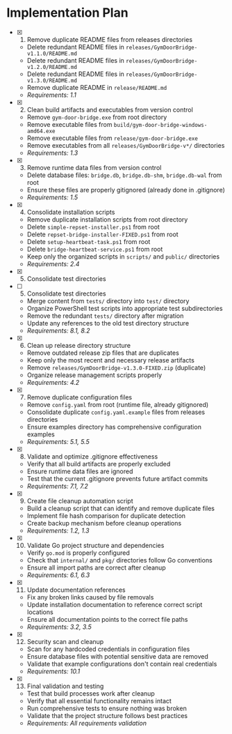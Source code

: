 # Implementation Plan

- [x] 1. Remove duplicate README files from releases directories

  - Delete redundant README files in `releases/GymDoorBridge-v1.1.0/README.md`
  - Delete redundant README files in `releases/GymDoorBridge-v1.2.0/README.md`
  - Delete redundant README files in `releases/GymDoorBridge-v1.3.0/README.md`
  - Remove duplicate README in `release/README.md`
  - _Requirements: 1.1_

- [x] 2. Clean build artifacts and executables from version control

  - Remove `gym-door-bridge.exe` from root directory
  - Remove executable files from `build/gym-door-bridge-windows-amd64.exe`
  - Remove executable files from `release/gym-door-bridge.exe`
  - Remove executables from all `releases/GymDoorBridge-v*/` directories
  - _Requirements: 1.3_

- [x] 3. Remove runtime data files from version control

  - Delete database files: `bridge.db`, `bridge.db-shm`, `bridge.db-wal` from root
  - Ensure these files are properly gitignored (already done in .gitignore)
  - _Requirements: 1.5_

- [x] 4. Consolidate installation scripts

  - Remove duplicate installation scripts from root directory
  - Delete `simple-repset-installer.ps1` from root
  - Delete `repset-bridge-installer-FIXED.ps1` from root
  - Delete `setup-heartbeat-task.ps1` from root
  - Delete `bridge-heartbeat-service.ps1` from root
  - Keep only the organized scripts in `scripts/` and `public/` directories
  - _Requirements: 2.4_

- [x] 5. Consolidate test directories

- [ ] 5. Consolidate test directories

  - Merge content from `tests/` directory into `test/` directory
  - Organize PowerShell test scripts into appropriate test subdirectories
  - Remove the redundant `tests/` directory after migration
  - Update any references to the old test directory structure
  - _Requirements: 8.1, 8.2_

- [x] 6. Clean up release directory structure

  - Remove outdated release zip files that are duplicates
  - Keep only the most recent and necessary release artifacts
  - Remove `releases/GymDoorBridge-v1.3.0-FIXED.zip` (duplicate)
  - Organize release management scripts properly
  - _Requirements: 4.2_

- [x] 7. Remove duplicate configuration files

  - Remove `config.yaml` from root (runtime file, already gitignored)
  - Consolidate duplicate `config.yaml.example` files from releases directories
  - Ensure examples directory has comprehensive configuration examples
  - _Requirements: 5.1, 5.5_

- [x] 8. Validate and optimize .gitignore effectiveness

  - Verify that all build artifacts are properly excluded
  - Ensure runtime data files are ignored
  - Test that the current .gitignore prevents future artifact commits
  - _Requirements: 7.1, 7.2_

- [x] 9. Create file cleanup automation script

  - Build a cleanup script that can identify and remove duplicate files
  - Implement file hash comparison for duplicate detection
  - Create backup mechanism before cleanup operations
  - _Requirements: 1.2, 1.3_

- [x] 10. Validate Go project structure and dependencies

  - Verify `go.mod` is properly configured
  - Check that `internal/` and `pkg/` directories follow Go conventions
  - Ensure all import paths are correct after cleanup
  - _Requirements: 6.1, 6.3_

- [x] 11. Update documentation references

  - Fix any broken links caused by file removals
  - Update installation documentation to reference correct script locations
  - Ensure all documentation points to the correct file paths
  - _Requirements: 3.2, 3.5_

- [x] 12. Security scan and cleanup


  - Scan for any hardcoded credentials in configuration files
  - Ensure database files with potential sensitive data are removed
  - Validate that example configurations don't contain real credentials
  - _Requirements: 10.1_

- [x] 13. Final validation and testing




  - Test that build processes work after cleanup
  - Verify that all essential functionality remains intact
  - Run comprehensive tests to ensure nothing was broken
  - Validate that the project structure follows best practices
  - _Requirements: All requirements validation_
